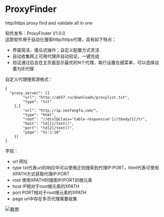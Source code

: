 # ProxyFinder
http/https proxy find and validate all in one

软件发布：ProxyFinder V1.0.0  
这款软件用于自动化搜索http/https代理，具有如下特点：  
* 界面简洁，傻瓜式操作；自定义配置方式灵活
* 自动收集网上可用代理并自动验证，一键完成
* 验证通过后会在主页面显示最优的N个代理，每行设置左键菜单，可以选择设置为IE代理

自定义代理搜索源格式：
```
{
  "proxy_server": [{
		"url": "http://ab57.ru/downloads/proxylist.txt",
		"type": "txt"
	},{
		"url": "http://ip.seofangfa.com/",
		"type": "html",
		"root": "//div[@class='table-responsive']//tbody[1]/tr",
		"host": "td[1]/text()",
		"port": "td[2]/text()",
		"page": "%1:1:10"
	}]
}
```

字段：
* url 网址
* type txt代表url的响应中可以使用正则搜索到代理IP:PORT，html代表可使用XPATH方式获取代理IP:PORT
* root 使用XPATH时搜索IP/PORT的根元素
* host IP相对于root根元素的XPATH
* port PORT相对于root根元素的XPATH
* page url中存在多页代理需要收集

![截图](https://raw.githubusercontent.com/lichao890427/ProxyFinder/master/screenshot/proxyfinder_v1.1.png)

